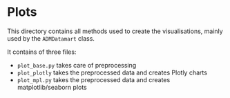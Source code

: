 # Plots

This directory contains all methods used to create the visualisations, mainly used by the `ADMDatamart` class.

It contains of three files:
- `plot_base.py` takes care of preprocessing
- `plot_plotly` takes the preprocessed data and creates Plotly charts
- `plot_mpl.py` takes the preprocessed data and creates matplotlib/seaborn plots
